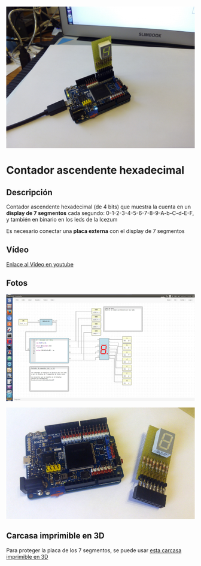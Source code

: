 ![](doc/icezum-7seg-1.jpg)

# Contador ascendente hexadecimal

## Descripción

Contador ascendente hexadecimal (de 4 bits) que muestra la cuenta en un **display de 7 segmentos** cada segundo: 0-1-2-3-4-5-6-7-8-9-A-b-C-d-E-F, y también en binario en los leds de la Icezum

Es necesario conectar una **placa externa** con el display de 7 segmentos

## Vídeo

[Enlace al Vídeo en youtube](https://www.youtube.com/watch?v=iKdgIqJyfaw)

## Fotos

![](doc/icezum-7seg-icestudio-screenshot-1.jpg)

![](doc/icezum-7seg-2.jpg)

## Carcasa imprimible en 3D

Para proteger la placa de los 7 segmentos, se puede usar [esta carcasa imprimible en 3D](https://github.com/Obijuan/3D-parts/wiki/Carcasa-para-placa-con-display-7-segmentos)

![]()

